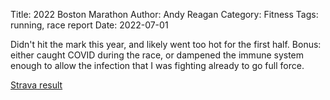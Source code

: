 Title: 2022 Boston Marathon
Author: Andy Reagan
Category: Fitness
Tags: running, race report
Date: 2022-07-01

Didn't hit the mark this year,
and likely went too hot for the first half.
Bonus: either caught COVID during the race, or dampened the immune system enough to allow the infection that I was fighting already to go full force.

[Strava result](https://www.strava.com/activities/7003274855)

<div class='strava-embed-placeholder' data-embed-type='activity' data-embed-id='7003274855'></div><script src='https://strava-embeds.com/embed.js'></script>